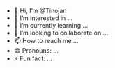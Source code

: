 - 👋 Hi, I’m @Tinojan
- 👀 I’m interested in ...
- 🌱 I’m currently learning ...
- 💞️ I’m looking to collaborate on ...
- 📫 How to reach me ...
- 😄 Pronouns: ...
- ⚡ Fun fact: ...

<!---
Tinojan/Tinojan is a ✨ special ✨ repository because its `README.md` (this file) appears on your GitHub profile.
You can click the Preview link to take a look at your changes.
--->
